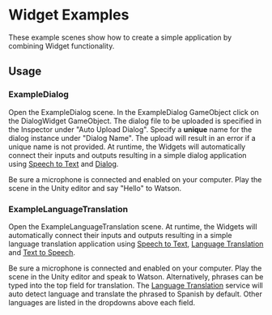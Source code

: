 # Widget Examples

These example scenes show how to create a simple application by combining Widget functionality.

## Usage

### ExampleDialog
Open the ExampleDialog scene. In the ExampleDialog GameObject click on the DialogWidget GameObject. The dialog file to be uploaded is specified in the Inspector under "Auto Upload Dialog". Specify a **unique** name for the dialog instance under "Dialog Name". The upload will result in an error if a unique name is not provided. At runtime, the Widgets will automatically connect their inputs and outputs resulting in a simple dialog application using [Speech to Text][speech_to_text] and [Dialog][dialog].

Be sure a microphone is connected and enabled on your computer. Play the scene in the Unity editor and say "Hello" to Watson.

### ExampleLanguageTranslation
Open the ExampleLanguageTranslation scene. At runtime, the Widgets will automatically connect their inputs and outputs resulting in a simple language translation application using [Speech to Text][speech_to_text], [Language Translation][language_translation] and [Text to Speech][text_to_speech]. 

Be sure a microphone is connected and enabled on your computer. Play the scene in the Unity editor and speak to Watson. Alternatively, phrases can be typed into the top field for translation. The [Language Translation][language_translation] service will auto detect language and translate the phrased to Spanish by default. Other languages are listed in the dropdowns above each field.

[speech_to_text]: http://www.ibm.com/smarterplanet/us/en/ibmwatson/developercloud/doc/speech-to-text/
[text_to_speech]: http://www.ibm.com/smarterplanet/us/en/ibmwatson/developercloud/doc/text-to-speech/
[language_translation]: http://www.ibm.com/smarterplanet/us/en/ibmwatson/developercloud/doc/language-translation/
[dialog]: http://www.ibm.com/smarterplanet/us/en/ibmwatson/developercloud/doc/dialog/
[natural_language_classifier]: http://www.ibm.com/smarterplanet/us/en/ibmwatson/developercloud/doc/nl-classifier/